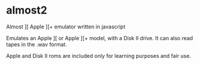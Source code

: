 # almost2
Almost ][ Apple ][+ emulator written in javascript

Emulates an Apple ][ or Apple ][+ model, with a Disk II drive.
It can also read tapes in the .wav format. 

Apple and Disk II roms are included only for learning purposes and fair use.

